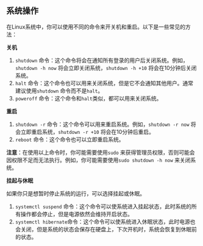## 系统操作

在Linux系统中，你可以使用不同的命令来开关机和重启。以下是一些常见的方法：

**关机**

1. `shutdown` 命令：这个命令将会在通知所有登录的用户后关闭系统。例如，`shutdown -h now` 将会立即关闭系统，`shutdown -h +10` 将会在10分钟后关闭系统。
2. `halt` 命令：这个命令也可以用来关闭系统，但是它不会通知其他用户。通常建议使用`shutdown` 命令而不是`halt`。
3. `poweroff` 命令：这个命令和`halt`类似，都可以用来关闭系统。

**重启**

1. `shutdown -r` 命令：这个命令可以用来重启系统。例如，`shutdown -r now` 将会立即重启系统，`shutdown -r +10` 将会在10分钟后重启。
2. `reboot` 命令：这个命令也可以立即重启系统。

**注意**：在使用以上命令时，你可能需要使用`sudo` 来获得管理员权限，否则可能会因权限不足而无法执行。例如，你可能需要使用`sudo shutdown -h now` 来关闭系统。

**挂起与休眠**

如果你只是想暂时停止系统的运行，可以选择挂起或休眠。

1. `systemctl suspend` 命令：这个命令可以使系统进入挂起状态，此时系统的所有操作都会停止，但是电源依然会维持开启状态。
2. `systemctl hibernate`命令：这个命令可以使系统进入休眠状态，此时电源也会关闭，但是系统的状态会保存在硬盘上，下次开机时，系统会恢复到休眠前的状态。